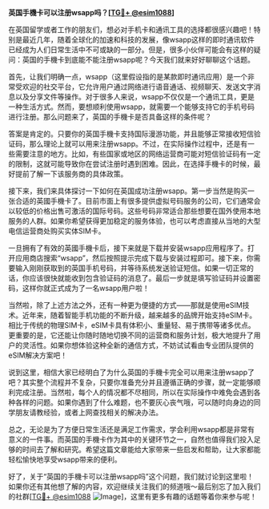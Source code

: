 **英国手機卡可以注册wsapp吗？[[TG💪+ @esim1088](https://t.me/s/esim1088)]**

在英国留学或者工作的朋友们，想必对手机卡和通讯工具的选择都很感兴趣吧！特别是最近几年，随着全球化的加速和科技的发展，像wsapp这样的即时通讯软件已经成为人们日常生活中不可或缺的一部分。但是，很多小伙伴可能会有这样的疑问：英国的手機卡到底能不能注册wsapp呢？今天我们就来好好聊聊这个话题。

首先，让我们明确一点，wsapp（这里假设指的是某款即时通讯应用）是一个非常受欢迎的社交平台，它允许用户通过网络进行语音通话、视频聊天、发送文字消息以及分享文件等操作。对于很多人来说，wsapp不仅仅是一个通讯工具，更是一种生活方式。然而，要想顺利使用wsapp，就需要一个能够支持它的手机号码进行注册。那么问题来了，英国的手機卡是否具备这样的条件呢？

答案是肯定的。只要你的英国手機卡支持国际漫游功能，并且能够正常接收短信验证码，那么理论上就可以用来注册wsapp。不过，在实际操作过程中，还是有一些需要注意的地方。比如，有些国家或地区的网络运营商可能对短信验证码有一定的限制，这就可能导致你在尝试注册时遇到困难。因此，在选择手機卡的时候，最好提前了解一下该服务商的具体政策。

接下来，我们来具体探讨一下如何在英国成功注册wsapp。第一步当然是购买一张合适的英國手機卡了。目前市面上有很多提供虚拟号码服务的公司，它们通常会以较低的价格出售可激活的国际号码。这些号码非常适合那些想要在国外使用本地服务的人群。如果你希望获得更加稳定的服务体验，也可以考虑直接从当地的大型电信运营商处购买实体SIM卡。

一旦拥有了有效的英國手機卡后，接下来就是下载并安装wsapp应用程序了。打开应用商店搜索“wsapp”，然后按照提示完成下载与安装过程即可。接下来，你需要输入刚刚获取到的英国手机号码，并等待系统发送验证短信。如果一切正常的话，你应该很快就能收到包含验证码的消息了。最后一步就是填写验证码并设置密码，这样你就正式成为了一名wsapp用户啦！

当然啦，除了上述方法之外，还有一种更为便捷的方式——那就是使用eSIM技术。近年来，随着智能手机功能的不断升级，越来越多的品牌开始支持eSIM卡。相比于传统的物理SIM卡，eSIM卡具有体积小、重量轻、易于携带等诸多优点。更重要的是，它还能让你随时随地切换不同的运营商和服务计划，极大地提升了用户的灵活性。如果你想体验这种全新的通信方式，不妨试试看由专业团队提供的eSIM解决方案吧！

说到这里，相信大家已经明白了为什么英国的手機卡完全可以用来注册wsapp了吧？其实整个流程并不复杂，只要你准备充分并且遵循正确的步骤，就一定能够顺利完成注册。当然啦，每个人的情况都不尽相同，所以在实际操作中难免会遇到各种各样的问题。如果你遇到了什么难题，也不要灰心丧气哦，可以随时向身边的同学朋友请教经验，或者上网查找相关的解决办法。

总之，无论是为了方便日常生活还是满足工作需求，学会利用wsapp都是非常有意义的一件事。而英国的手機卡作为其中的关键环节之一，自然也值得我们投入足够的时间去了解和研究。希望这篇文章能给大家带来一些启发和帮助，让大家都能轻松愉快地享受wsapp带来的便利。

好了，关于“英国的手機卡可以注册wsapp吗”这个问题，我们就讨论到这里啦！如果你还有其他想了解的内容，欢迎继续关注我们的频道哦～最后别忘了加入我们的社群[[TG💪+ @esim1088](https://t.me/s/esim1088) ![Image](https://i.postimg.cc/4NQfJmqS/Snipaste-2025-05-13-00-14-12.png)]，这里有更多有趣的话题等着你来参与呢！